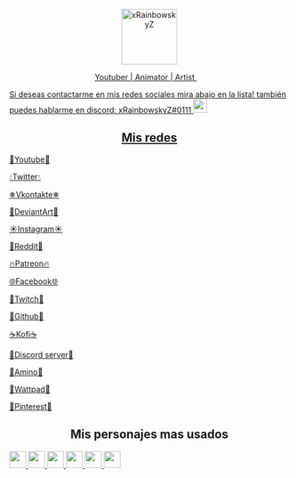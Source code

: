 <a href="https://twitter.com/xRainbowskyZ">
<p align="center">
 <img width="100px" src="https://media.discordapp.net/attachments/778418574221115413/882457233156345947/1630464587524.png?width=811&height=811" align="center" alt=" xRainbowskyZ" />
 <p align="center">Youtuber | Animator | Artist <img src="https://verified-badge.vedb.me/wp-content/uploads/2020/07/Facebook-Logo-Verified-Badge-PNG.png" width="13px"> </p>
</p>


Si deseas contactarme en mis redes sociales mira abajo en la lista! también puedes hablarme en discord: xRainbowskyZ#0111 <img src="https://cdn.discordapp.com/attachments/778418574221115413/919034122142363719/ezgif-7-f2e04a896d0d.gif" width="25px">  

 <h2 align="center">Mis redes</h2>

[🍎Youtube🍎](https://youtube.com/c/xRainbowSkyZ)

[💧Twitter💧](https://twitter.com/xRainbowskyZ)

[❄Vkontakte❄](https://vk.com/xrainbowskyz)

[🌲DeviantArt🌲](https://www.deviantart.com/xrainbowskyz)

[☀️Instagram☀️](https://www.instagram.com/xrainbowskyz/)

[🍅Reddit🍅](https://www.reddit.com/user/xRainbowskyZ)

[🔥Patreon🔥](https://www.patreon.com/xRainbowskyZ/creators)

[🌐Facebook🌐](https://facebook.com/xRainbowskyZ)

[🔮Twitch🔮](https://www.twitch.tv/xRainbowskyZ)

[🍇Github🍇](https://www.github.com/xRainbowskyZ)

[☕Kofi☕](https://ko-fi.com/xrainbowskyz)

[👑Discord server👑](https://discord.com/invite/YSxTNaYFK2)

[🌸Amino🌸](https://aminoapps.com/u/xRainbowskyZ)

[📙Wattpad📙](https://www.wattpad.com/user/xRainbowskyZ)

[📍Pinterest📍](https://www.pinterest.com/xrainbowskyz/)


<h2 align="center">Mis personajes mas usados</h2>

<a href="https://twitter.com/xRainbowskyZ">
<img src="https://media.discordapp.net/attachments/778418574221115413/869589018621382707/ab43fb6e86d0aa4eb99232efc9326450f5759b74204b60dce05d83a52194b73b0101.png" width="30px"> <img src="https://media.discordapp.net/attachments/778418574221115413/919029634803306537/1639183896801.png" width="30px"> <img src="https://media.discordapp.net/attachments/778418574221115413/919029654894039101/1639183864178.png" width="30px">  <img src="https://media.discordapp.net/attachments/778418574221115413/919029572723413072/1639184001994.png" width="30px">  <img src="https://media.discordapp.net/attachments/778418574221115413/919029613118767124/1639183934091.png" width="30px">  <img src="https://media.discordapp.net/attachments/778418574221115413/919029593036427304/1639183956180.png" width="30px"> 

<!---
xRainbowskyZ/xRainbowskyZ is a ✨ special ✨ repository because its `README.md` (this file) appears on your GitHub profile.
You can click the Preview link to take a look at your changes.
--->
